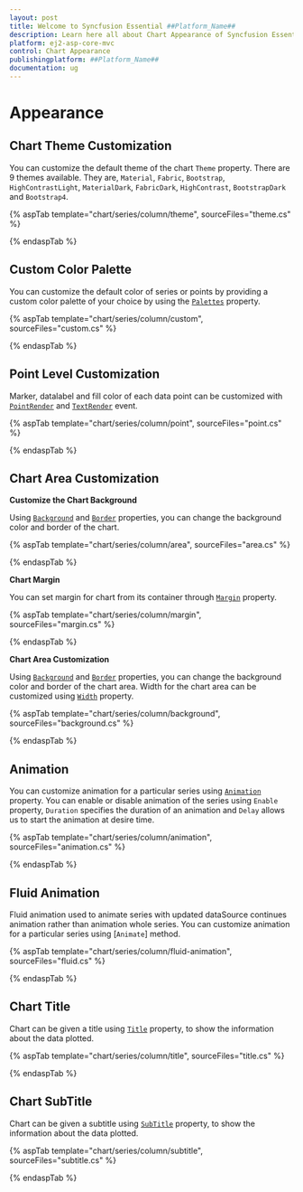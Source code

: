 ```yaml
---
layout: post
title: Welcome to Syncfusion Essential ##Platform_Name##
description: Learn here all about Chart Appearance of Syncfusion Essential ##Platform_Name## widgets based on HTML5 and jQuery.
platform: ej2-asp-core-mvc
control: Chart Appearance
publishingplatform: ##Platform_Name##
documentation: ug
---
```



# Appearance

## Chart Theme Customization

You can customize the default theme of the chart `Theme` property. There are 9 themes available. They are,
`Material`, `Fabric`, `Bootstrap`, `HighContrastLight`, `MaterialDark`, `FabricDark`, `HighContrast`, `BootstrapDark` and `Bootstrap4`.

{% aspTab template="chart/series/column/theme", sourceFiles="theme.cs" %}

{% endaspTab %}

## Custom Color Palette

You can customize the default color of series or points by providing a custom color palette of your choice by
using the [`Palettes`](https://help.syncfusion.com/cr/aspnetcore-js2/Syncfusion.EJ2.Charts.Chart.html#Syncfusion_EJ2_Charts_Chart_Palettes) property.

{% aspTab template="chart/series/column/custom", sourceFiles="custom.cs" %}

{% endaspTab %}

## Point Level Customization

Marker, datalabel and fill color of each data point can be customized with
[`PointRender`](https://help.syncfusion.com/cr/aspnetcore-js2/Syncfusion.EJ2.Charts.Chart.html#Syncfusion_EJ2_Charts_Chart_PointRender) and
[`TextRender`](https://help.syncfusion.com/cr/aspnetcore-js2/Syncfusion.EJ2.Charts.Chart.html#Syncfusion_EJ2_Charts_Chart_TextRender) event.

{% aspTab template="chart/series/column/point", sourceFiles="point.cs" %}

{% endaspTab %}

<!-- markdownlint-disable MD036 -->

## Chart Area Customization

<!-- markdownlint-disable MD036 -->

**Customize the Chart Background**

<!-- markdownlint-disable MD013 -->
Using [`Background`](https://help.syncfusion.com/cr/aspnetcore-js2/Syncfusion.EJ2.Charts.Chart.html#Syncfusion_EJ2_Charts_Chart_Background) and [`Border`](https://help.syncfusion.com/cr/aspnetcore-js2/Syncfusion.EJ2.Charts.Chart.html#Syncfusion_EJ2_Charts_Chart_Border) properties, you can change the background color and border of the chart.

{% aspTab template="chart/series/column/area", sourceFiles="area.cs" %}

{% endaspTab %}

**Chart Margin**

You can set margin for chart from its container through [`Margin`](https://help.syncfusion.com/cr/aspnetcore-js2/Syncfusion.EJ2.Charts.Chart.html#Syncfusion_EJ2_Charts_Chart_Margin) property.

{% aspTab template="chart/series/column/margin", sourceFiles="margin.cs" %}

{% endaspTab %}

**Chart Area Customization**

Using [`Background`](https://help.syncfusion.com/cr/aspnetcore-js2/Syncfusion.EJ2.Charts.ChartArea.html#Syncfusion_EJ2_Charts_ChartArea_Background) and [`Border`](https://help.syncfusion.com/cr/aspnetcore-js2/Syncfusion.EJ2.Charts.ChartArea.html#Syncfusion_EJ2_Charts_ChartArea_Border) properties, you can change the background color and border of the chart area. Width for the chart area can be customized using [`Width`](https://help.syncfusion.com/cr/aspnetcore-js2/Syncfusion.EJ2.Charts.ChartArea.html#Syncfusion_EJ2_Charts_ChartArea_Width) property.

{% aspTab template="chart/series/column/background", sourceFiles="background.cs" %}

{% endaspTab %}

## Animation

You can customize animation for a particular series using [`Animation`](https://help.syncfusion.com/cr/aspnetmvc-js2/Syncfusion.EJ2.Charts.ChartAnimation.html) property. You can enable or disable animation of the series using `Enable` property, `Duration` specifies the duration of an animation and `Delay` allows us to start the animation at desire time.

{% aspTab template="chart/series/column/animation", sourceFiles="animation.cs" %}

{% endaspTab %}

## Fluid Animation

Fluid animation used to animate series with updated dataSource continues animation rather than animation whole series. You can customize animation for a particular series using [`Animate`] method.

{% aspTab template="chart/series/column/fluid-animation", sourceFiles="fluid.cs" %}

{% endaspTab %}

## Chart Title

Chart can be given a title using [`Title`](https://help.syncfusion.com/cr/aspnetcore-js2/Syncfusion.EJ2.Charts.Chart.html#Syncfusion_EJ2_Charts_Chart_Title) property, to show the information about the data plotted.

{% aspTab template="chart/series/column/title", sourceFiles="title.cs" %}

{% endaspTab %}

## Chart SubTitle

Chart can be given a subtitle using [`SubTitle`](https://help.syncfusion.com/cr/aspnetcore-js2/Syncfusion.EJ2.Charts.Chart.html#Syncfusion_EJ2_Charts_Chart_SubTitle) property, to show the information about the data plotted.

{% aspTab template="chart/series/column/subtitle", sourceFiles="subtitle.cs" %}

{% endaspTab %}